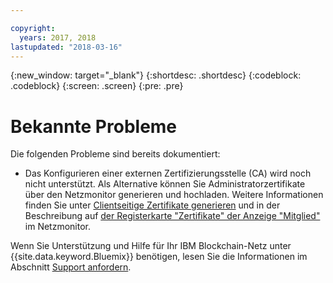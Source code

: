 ```yaml
---

copyright:
  years: 2017, 2018
lastupdated: "2018-03-16"
---
```


{:new_window: target="_blank"}
{:shortdesc: .shortdesc}
{:codeblock: .codeblock}
{:screen: .screen}
{:pre: .pre}


# Bekannte Probleme

Die folgenden Probleme sind bereits dokumentiert:
- Das Konfigurieren einer externen Zertifizierungsstelle (CA) wird noch nicht unterstützt. Als Alternative können Sie Administratorzertifikate über den Netzmonitor generieren und hochladen. Weitere Informationen finden Sie unter [Clientseitige Zertifikate generieren](v10_application.html#generating-the-client-side-certificates) und in der Beschreibung auf [der Registerkarte "Zertifikate" der Anzeige "Mitglied"](v10_dashboard.html#members) im Netzmonitor.

Wenn Sie Unterstützung und Hilfe für Ihr IBM Blockchain-Netz unter {{site.data.keyword.Bluemix}} benötigen, lesen Sie die Informationen im Abschnitt [Support anfordern](ibmblockchain_support.html).

